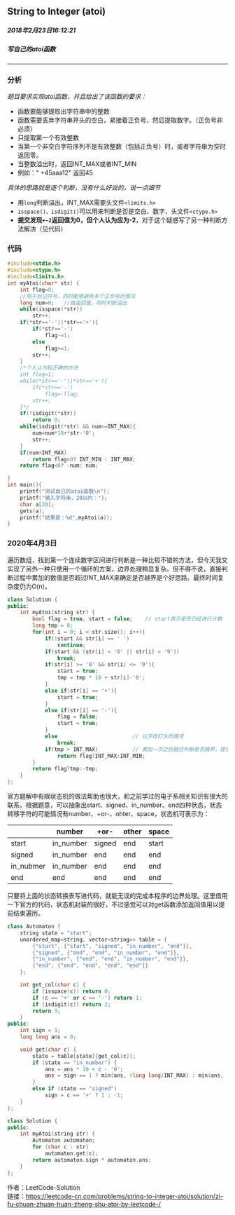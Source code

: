 ##  String to Integer (atoi)
##### 2018年2月23日16:12:21
##### 写自己的atoi函数
***
### 分析
*题目要求实现atoi函数，并且给出了该函数的要求：*
- 函数要能够提取出字符串中的整数
- 函数需要丢弃字符串开头的空白，紧接着正负号，然后提取数字。（正负号非必须）
- 只提取第一个有效整数
- 当第一个非空白字符序列不是有效整数（包括正负号）时，或者字符串为空时返回零。
- 当整数溢出时，返回INT_MAX或者INT_MIN
- 例如：“       +45aaa12" 	返回45

*具体的思路就是逐个判断，没有什么好说的，说一点细节*
- 用``long``判断溢出，INT_MAX需要头文件``<limits.h>``
- ``isspace()、isdigit()``可以用来判断是否是空白、数字，头文件``<ctype.h>``
- **提交发现``+-2``返回值为0，但个人认为应为-2**，对于这个疑惑写了另一种判断方法解决（见代码）

### 代码
```c
#include<stdio.h>
#include<ctype.h>
#include<limits.h>
int myAtoi(char* str) {
    int flag=0;
    //用于标记符号，同时能够避免多个正负号的情况
    long num=0;   //做返回值，同时判断溢出
    while(isspace(*str))
        str++;
    if(*str=='-'||*str=='+'){
        if(*str=='-')
            flag-=1;
        else
            flag+=1;
        str++;
    }
    /*个人认为较正确的方法
    int flag=1;
    while(*str=='-'||*str=='+'){
        if(*str=='-')
            flag=-flag;
        str++;
    }*/
    if(!isdigit(*str))
        return 0;
    while(isdigit(*str) && num<=INT_MAX){
        num=num*10+*str-'0';
        str++;
    }
    if(num>INT_MAX)
        return flag<0? INT_MIN : INT_MAX;
    return flag<0? -num: num;

}
int main(){
    printf("测试自己的atoi函数\n");
    printf("输入字符串，20以内：");
    char a[20];
    gets(a);
    printf("结果是：%d",myAtoi(a));
}
```


### 2020年4月3日

遍历数组，找到第一个连续数字区间进行判断是一种比较不错的方法，但今天我又实现了另外一种只使用一个循环的方案，边界处理稍显复杂。但不得不说，直接判断过程中累加的数值是否超过INT_MAX来确定是否越界是个好思路。最终时间复杂度仍为O(n)。

```cpp
class Solution {
public:
    int myAtoi(string str) {
        bool flag = true, start = false;    // start表示是否已经进行计数
        long tmp = 0;
        for(int i = 0; i < str.size(); i++){
            if(!start && str[i] == ' ')
                continue;
            if(start && (str[i] < '0' || str[i] > '9'))
                break;
            if(str[i] >= '0' && str[i] <= '9'){
                start = true;
                tmp = tmp * 10 + str[i]-'0';
            }
            else if(str[i] == '+'){
                start = true;
            }
            else if(str[i] == '-'){
                flag = false;
                start = true;
            }
            else                        // 以字母打头的情况
                break;
            if(tmp > INT_MAX)           // 累加一次之后就应判断是否越界，提前返回
                return flag?INT_MAX:INT_MIN;
        }
        return flag?tmp:-tmp;
    }
};
```

官方题解中有限状态机的做法帮助也很大，和之前学过的电子系相关知识有很大的联系。根据题意，可以抽象出start、signed、in_number、end四种状态，状态转移字符的可能情况有number、+or-、ohter、space，状态机可表示为：

| | number | +or- | other | space|
| - | - | - | - | - |
| start | in_number | signed | end | start |
| signed | in_number | end | end | end |
| in_nubmer | in_number | end | end | end |
| end | end | end | end | end |

只要将上面的状态转换表写进代码，就能无误的完成本程序的边界处理。这里借用一下官方的代码，状态机封装的很好，不过感觉可以对get函数添加返回值用以提前结束遍历。

```cpp
class Automaton {
    string state = "start";
    unordered_map<string, vector<string>> table = {
        {"start", {"start", "signed", "in_number", "end"}},
        {"signed", {"end", "end", "in_number", "end"}},
        {"in_number", {"end", "end", "in_number", "end"}},
        {"end", {"end", "end", "end", "end"}}
    };

    int get_col(char c) {
        if (isspace(c)) return 0;
        if (c == '+' or c == '-') return 1;
        if (isdigit(c)) return 2;
        return 3;
    }
public:
    int sign = 1;
    long long ans = 0;

    void get(char c) {
        state = table[state][get_col(c)];
        if (state == "in_number") {
            ans = ans * 10 + c - '0';
            ans = sign == 1 ? min(ans, (long long)INT_MAX) : min(ans, -(long long)INT_MIN);
        }
        else if (state == "signed")
            sign = c == '+' ? 1 : -1;
    }
};

class Solution {
public:
    int myAtoi(string str) {
        Automaton automaton;
        for (char c : str)
            automaton.get(c);
        return automaton.sign * automaton.ans;
    }
};
```
作者：LeetCode-Solution  
链接：https://leetcode-cn.com/problems/string-to-integer-atoi/solution/zi-fu-chuan-zhuan-huan-zheng-shu-atoi-by-leetcode-/

